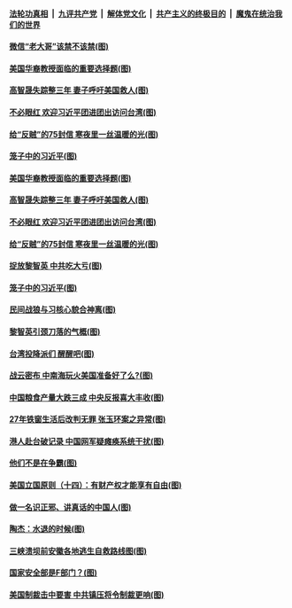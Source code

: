 

####  [法轮功真相](../../../../basic/blob/master/README.md?t=08160931) &nbsp;|&nbsp; [九评共产党](../../../../9ping.md/blob/master/README.md?t=08160931) &nbsp;|&nbsp; [解体党文化](../../../../jtdwh.md/blob/master/README.md?t=08160931)  &nbsp;|&nbsp; [共产主义的终极目的](../../../../gczydzjmd.md/blob/master/README.md?t=08160931) &nbsp;|&nbsp; [魔鬼在统治我们的世界](../../../../mgztzwmdsj.md/blob/master/README.md?t=08160931) 

#### [微信“老大哥”该禁不该禁(图)](../pages/p4/943116.md?t=08160931) 

#### [美国华裔教授面临的重要选择题(图)](../pages/p4/943113.md?t=08160931) 

#### [高智晟失踪整三年 妻子呼吁美国救人(图)](../pages/p4/943106.md?t=08160931) 

#### [不必眼红 欢迎习近平团进团出访问台湾(图)](../pages/p4/943100.md?t=08160931) 

#### [给“反贼”的75封信 寒夜里一丝温暖的光(图)](../pages/p4/943104.md?t=08160931) 

#### [笼子中的习近平(图)](../pages/p4/943040.md?t=08160931) 

#### [美国华裔教授面临的重要选择题(图)](../pages/p4/943113.md?t=08160931) 

#### [高智晟失踪整三年 妻子呼吁美国救人(图)](../pages/p4/943106.md?t=08160931) 

#### [不必眼红 欢迎习近平团进团出访问台湾(图)](../pages/p4/943100.md?t=08160931) 

#### [给“反贼”的75封信 寒夜里一丝温暖的光(图)](../pages/p4/943104.md?t=08160931) 

#### [捉放黎智英 中共吃大亏(图)](../pages/p4/943117.md?t=08160931) 

#### [笼子中的习近平(图)](../pages/p4/943040.md?t=08160931) 

#### [民间战狼与习核心貌合神离(图)](../pages/p4/943109.md?t=08160931) 

#### [黎智英引颈刀落的气概(图)](../pages/p4/943007.md?t=08160931) 

#### [台湾投降派们 醒醒吧(图)](../pages/p4/943011.md?t=08160931) 

#### [战云密布 中南海玩火美国准备好了么?(图)](../pages/p4/943005.md?t=08160931) 

#### [中国粮食产量大跌三成 中央反报喜大丰收(图)](../pages/p4/943009.md?t=08160931) 

#### [27年铁窗生活后改判无罪 张玉环案之异常(图)](../pages/p4/942997.md?t=08160931) 

#### [港人赴台破记录 中国网军疑瘫痪系统干扰(图)](../pages/p4/943000.md?t=08160931) 

#### [他们不是在争霸(图)](../pages/p4/942933.md?t=08160931) 

#### [美国立国原则（十四）：有财产权才能享有自由(图)](../pages/p4/942877.md?t=08160931) 

#### [做一名识正邪、讲真话的中国人(图)](../pages/p4/942878.md?t=08160931) 

#### [陶杰：水退的时候(图)](../pages/p4/942891.md?t=08160931) 

#### [三峡溃坝前安徽各地逃生自救路线图(图)](../pages/p4/942899.md?t=08160931) 

#### [国家安全部是F部门？(图)](../pages/p4/942879.md?t=08160931) 

#### [美国制裁击中要害 中共镇压将令制裁更响(图)](../pages/p4/942890.md?t=08160931) 

